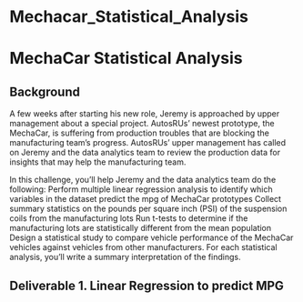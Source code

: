 # Mechacar_Statistical_Analysis
# MechaCar Statistical Analysis 

## Background 
A few weeks after starting his new role, Jeremy is approached by upper management about a special project. AutosRUs’ newest prototype, the MechaCar, is suffering from production troubles that are blocking the manufacturing team’s progress. AutosRUs’ upper management has called on Jeremy and the data analytics team to review the production data for insights that may help the manufacturing team.

In this challenge, you’ll help Jeremy and the data analytics team do the following:
    Perform multiple linear regression analysis to identify which variables in the dataset predict the mpg of MechaCar prototypes
    Collect summary statistics on the pounds per square inch (PSI) of the suspension coils from the manufacturing lots
    Run t-tests to determine if the manufacturing lots are statistically different from the mean population
    Design a statistical study to compare vehicle performance of the MechaCar vehicles against vehicles from other manufacturers. For each statistical analysis, you’ll write a summary interpretation of the findings.

## Deliverable 1. Linear Regression to predict MPG


